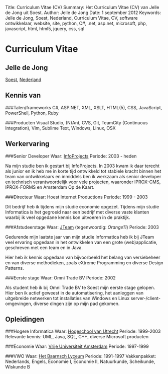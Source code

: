 Title:    Curriculum Vitae (CV)
Summary:  Het Curriculum Vitae (CV) van Jelle de Jong uit Soest.
Author:   Jelle de Jong
Date:     1 september 2012
Keywords: Jelle de Jong, Soest, Nederland, Curriculum Vitae, CV, software ontwikkelaar, website, site, python, C#, .net, asp.net, microsoft, php, javascript, html, html5, jquery, css, sql

Curriculum Vitae
===
Jelle de Jong
---
[Soest][1], [Nederland][2]

Kennis van
---
###Talen/frameworks
C#, ASP.NET, XML, XSLT, HTML(5), CSS, JavaScript, PowerShell, Python, Ruby

###Producten
Visual Studio, (N)Ant, CVS, Git, TeamCity (Continuous Integration), Vim, Sublime Text, Windows, Linux, OSX

Werkervaring
---
###Senior Developer
Waar: [InfoProjects][3]
Periode: 2003 - heden

Na mijn studie ben ik gestart bij InfoProjects. In 2003 kwam ik daar terecht als junior en ik heb me in korte tijd ontwikkeld tot stabiele kracht binnen het team van ontwikkelaars en inmiddels ben ik werkzaam als senior developer en technisch verantwoordelijk voor vele projecten, waaronder IPROX-CMS, IPROX-FORMS en Amsterdam Op de Kaart.

###Directeur
Waar: Hoest Internet Productions
Periode: 1999 - 2003

Dit bedrijf heb ik tijdens mijn studie economie opgezet. Tijdens mijn studie Informatica is het gegroeid naar een bedrijf met diverse vaste klanten waarbij ik veel opgedane kennis kon uitvoeren in de praktijk.

###Afstudeerstage
Waar: [JTeam][4] (tegenwoordig: _Orange11_)
Periode: 2003

Gedurende mijn laatste jaar van mijn studie Informatica heb ik bij JTeam veel ervaring opgedaan in het ontwikkelen van een grote (web)applicatie, geschreven met een team en in Java.

Hier heb ik kennis opgedaan van bijvoorbeeld het belang van versiebeheer en van diverse methodieken, zoals eXtreme Programming en diverse Design Patterns.

###Eerste stage
Waar: Omni Trade BV
Periode: 2002

Als student heb ik bij Omni Trade BV te Soest mijn eerste stage gelopen. Hier ben ik actief geweest in de automatisering, het aanleggen van uitgebreide netwerken tot installaties van Windows en Linux server-/client-omgevingen, diverse dingen zijn op mijn pad gekomen.

Opleidingen
---
###Hogere Informatica
Waar: [Hogeschool van Utrecht][5]
Periode: 1999-2003
Relevante kennis: UML, Java, SQL, C++, diverse Microsoft producten

###Economie
Waar: [Vrije Universiteit Amsterdam][6]
Periode: 1997-1999

###VWO
Waar: [Het Baarnsch Lyceum][7]
Periode: 1991-1997
Vakkenpakket: Nederlands, Engels, Economie I, Economie II, Natuurkunde, Scheikunde, Wiskunde B

[1]: https://maps.google.com/maps?q=Soest,+Nederland
[2]: https://maps.google.com/maps?q=Nederland
[3]: http://www.infoprojects.nl/
[4]: http://www.orange11.nl/
[5]: http://www.hu.nl/
[6]: http://www.vu.nl/
[7]: http://www.hetbaarnschlyceum.nl/